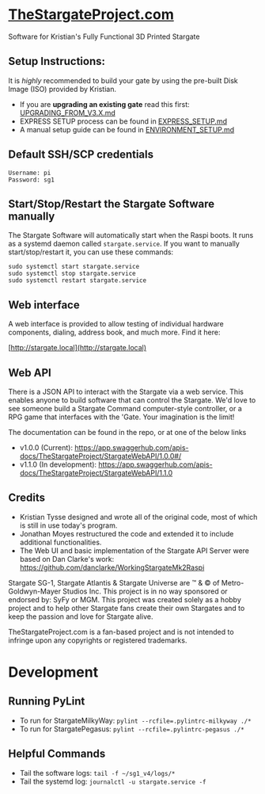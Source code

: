 # [TheStargateProject.com](https://TheStargateProject.com)
Software for Kristian's Fully Functional 3D Printed Stargate

## Setup Instructions:
It is _highly_ recommended to build your gate by using the pre-built Disk Image (ISO) provided by Kristian.
 - If you are **upgrading an existing gate** read this first: [UPGRADING_FROM_V3.X.md](UPGRADING_FROM_V3.X.md)
 - EXPRESS SETUP process can be found in [EXPRESS_SETUP.md](EXPRESS_SETUP.md)
 - A manual setup guide can be found in [ENVIRONMENT_SETUP.md](ENVIRONMENT_SETUP.md)

## Default SSH/SCP credentials
```
Username: pi
Password: sg1
```

## Start/Stop/Restart the Stargate Software manually
The Stargate Software will automatically start when the Raspi boots. It runs as a systemd daemon called `stargate.service`. If you want to manually start/stop/restart it, you can use these commands:
```
sudo systemctl start stargate.service
sudo systemctl stop stargate.service
sudo systemctl restart stargate.service
```

## Web interface
A web interface is provided to allow testing of individual hardware components, dialing, address book, and much more. Find it here:

[http://stargate.local](http://stargate.local)

## Web API
There is a JSON API to interact with the Stargate via a web service. This enables anyone to build software that can control the Stargate. We'd love to see someone build a Stargate Command computer-style controller, or a RPG game that interfaces with the 'Gate. Your imagination is the limit!

The documentation can be found in the repo, or at one of the below links

- v1.0.0 (Current): https://app.swaggerhub.com/apis-docs/TheStargateProject/StargateWebAPI/1.0.0#/
- v1.1.0 (In development): https://app.swaggerhub.com/apis-docs/TheStargateProject/StargateWebAPI/1.1.0

## Credits
- Kristian Tysse designed and wrote all of the original code, most of which is still in use today's program.
- Jonathan Moyes restructured the code and extended it to include additional functionalities.
- The Web UI and basic implementation of the Stargate API Server were based on Dan Clarke's work: https://github.com/danclarke/WorkingStargateMk2Raspi

Stargate SG-1, Stargate Atlantis & Stargate Universe are ™ & © of Metro-Goldwyn-Mayer Studios Inc.  This project is in no way sponsored or endorsed by: SyFy or MGM. This project was created solely as a hobby project and to help other Stargate fans create their own Stargates and to keep the passion and love for Stargate alive.

TheStargateProject.com is a fan-based project and is not intended to infringe upon any copyrights or registered trademarks.

# Development
## Running PyLint
 - To run for StargateMilkyWay: `pylint --rcfile=.pylintrc-milkyway ./*`
 - To run for StargatePegasus:  `pylint --rcfile=.pylintrc-pegasus ./*`

## Helpful Commands
 - Tail the software logs: `tail -f ~/sg1_v4/logs/*`
 - Tail the systemd log: `journalctl -u stargate.service -f`

